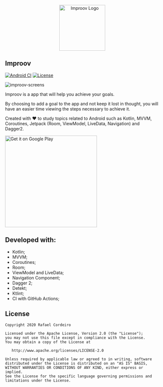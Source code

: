 <p align="center">
	<img
		alt="Improov Logo"
	    src="https://user-images.githubusercontent.com/9745110/89645255-c6799080-d88f-11ea-9726-7f78f7e29925.png"
	    width="150">
</p>

Improov  
---------
[![Android CI](https://github.com/rafaelfelipeac/improov/workflows/Android%20CI/badge.svg)](https://github.com/rafaelfelipeac/improov/actions?query=workflow%3A%22Android+CI%22) [![License](https://img.shields.io/badge/License-Apache%202.0-blue.svg)](https://opensource.org/licenses/Apache-2.0) 
  
![improov-screens](https://user-images.githubusercontent.com/9745110/89603551-c9e52b80-d83f-11ea-86a3-87fb02210497.png)

Improov is a app that will help you achieve your goals.

By choosing to add a goal to the app and not keep it lost in thought, you will have an easier time viewing the steps necessary to achieve it.

Created with ❤️ to study topics related to Android such as Kotlin, MVVM, Coroutines, Jetpack (Room, ViewModel, LiveData, Navigation) and Dagger2.

<a href="https://play.google.com/store/apps/details?id=com.rafaelfelipeac.improov">
    <img 
        alt="Get it on Google Play" 
        src="https://user-images.githubusercontent.com/9745110/89697876-99ab9480-d8f4-11ea-869d-32131a31ab96.png" 
        width="300">
</a>  
 
Developed with:  
------- 
- Kotlin;  
- MVVM;
- Coroutines;
- Room;
- ViewModel and LiveData;
- Navigation Component;
- Dagger 2;
- Detekt;
- Ktlint;
- CI with GitHub Actions;    
    
License  
--------  
  
    Copyright 2020 Rafael Cordeiro  
  
    Licensed under the Apache License, Version 2.0 (the "License");  
    you may not use this file except in compliance with the License.  
    You may obtain a copy of the License at  
  
       http://www.apache.org/licenses/LICENSE-2.0  
  
    Unless required by applicable law or agreed to in writing, software  
    distributed under the License is distributed on an "AS IS" BASIS,  
    WITHOUT WARRANTIES OR CONDITIONS OF ANY KIND, either express or implied.  
    See the License for the specific language governing permissions and  
    limitations under the License.
    